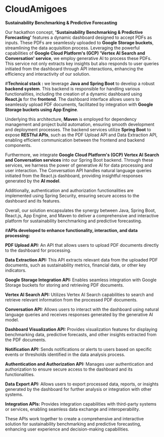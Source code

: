 # CloudAmigoes
******Sustainability Benchmarking &amp; Predictive Forecasting******

Our hackathon concept, **'Sustainability Benchmarking & Predictive Forecasting'** features a dynamic dashboard designed to accept PDFs as inputs. These PDFs are seamlessly uploaded to **Google Storage buckets**, streamlining the data acquisition process. Leveraging the powerful capabilities of **Google Cloud Platform's (GCP) 'Vertex AI Search and Conversation' service**, we employ generative AI to process these PDFs. This service not only extracts key insights but also responds to user queries initiated from the dashboard through API interactions, enhancing the efficiency and interactivity of our solution.

#****Technical stack :****
we leverage **Java and Spring Boot** to develop a robust **backend system**. This backend is responsible for handling various functionalities, including the creation of a dynamic dashboard using **React.js** for the **frontend**. The dashboard interface allows users to seamlessly upload PDF documents, facilitated by integration with **Google Storage buckets using App Engine**.

Underlying this architecture, **Maven** is employed for dependency management and project build automation, ensuring smooth development and deployment processes. The backend services utilize **Spring Boot** to expose **RESTful APIs**, such as the PDF Upload API and Data Extraction API, enabling efficient communication between the frontend and backend components.

Furthermore, we integrate **Google Cloud Platform's (GCP) Vertex AI Search and Conversation services** into our Spring Boot backend. Through these services, we harness the power of generative AI for data processing and user interaction. The Conversation API handles natural language queries initiated from the React.js dashboard, providing insightful responses generated by the **AI model**.

Additionally, authentication and authorization functionalities are implemented using Spring Security, ensuring secure access to the dashboard and its features.

Overall, our solution encapsulates the synergy between Java, Spring Boot, React.js, App Engine, and Maven to deliver a comprehensive and interactive platform for sustainability benchmarking and predictive forecasting.


#****APIs developed to enhance functionality, interaction, and data processing:****  

**PDF Upload API:** An API that allows users to upload PDF documents directly to the dashboard for processing.

**Data Extraction API:** This API extracts relevant data from the uploaded PDF documents, such as sustainability metrics, financial data, or other key indicators.

**Google Storage Integration API:** Enables seamless integration with Google Storage buckets for storing and retrieving PDF documents.

**Vertex AI Search API:** Utilizes Vertex AI Search capabilities to search and retrieve relevant information from the processed PDF documents.

**Conversation API:** Allows users to interact with the dashboard using natural language queries and receives responses generated by the generative AI model.

**Dashboard Visualization API:** Provides visualization features for displaying benchmarking data, predictive forecasts, and other insights extracted from the PDF documents.

**Notification API:** Sends notifications or alerts to users based on specific events or thresholds identified in the data analysis process.

**Authentication and Authorization API:** Manages user authentication and authorization to ensure secure access to the dashboard and its functionalities.

**Data Export API:** Allows users to export processed data, reports, or insights generated by the dashboard for further analysis or integration with other systems.

**Integration APIs:** Provides integration capabilities with third-party systems or services, enabling seamless data exchange and interoperability.

These APIs work together to create a comprehensive and interactive solution for sustainability benchmarking and predictive forecasting, enhancing user experience and decision-making capabilities.

